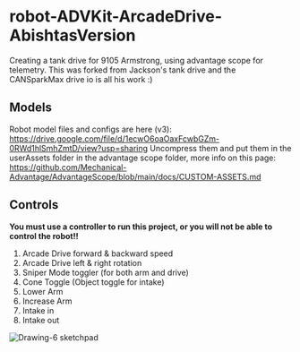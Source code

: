 # robot-ADVKit-ArcadeDrive-AbishtasVersion
Creating a tank drive for 9105 Armstrong, using advantage scope for telemetry.
This was forked from Jackson's tank drive and the CANSparkMax drive io is all his work :)

## Models
Robot model files and configs are here (v3): https://drive.google.com/file/d/1ecwO6oaOaxFcwbGZm-0RWd1hlSmhZmtD/view?usp=sharing
Uncompress them and put them in the userAssets folder in the advantage scope folder, more info on this page: https://github.com/Mechanical-Advantage/AdvantageScope/blob/main/docs/CUSTOM-ASSETS.md

## Controls
**You must use a controller to run this project, or you will not be able to control the robot!!**
1. Arcade Drive forward & backward speed
2. Arcade Drive left & right rotation
3. Sniper Mode toggler (for both arm and drive)
4. Cone Toggle (Object toggle for intake)
5. Lower Arm
6. Increase Arm
7. Intake in
8. Intake out
   
![Drawing-6 sketchpad](https://github.com/abshta9000/robot-ADVKit-ArcadeDrive-AbishtasVersion/assets/142363306/06e484d0-95c8-4499-9ee1-ef88a39a11ce)
